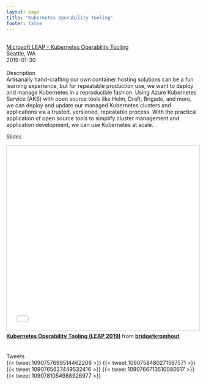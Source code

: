 ```yaml
---
layout: page
title: "Kubernetes Operability Tooling"
footer: false
---
```



<br>
<div class="views-field views-field-nothing">        <span class="field-content views-field-field-details"><a href="https://www.microsoft.com/nb-no/leap/">Microsoft LEAP - Kubernetes Operability Tooling</a><br>Seattle, WA<br><span class="date-display-start">2019-01-30</span></span></div>

<br>
Description
<br>
Artisanally hand-crafting our own container hosting solutions can be a fun learning experience, but for repeatable production use, we want to deploy and manage Kubernetes in a reproducible fashion. Using Azure Kubernetes Service (AKS) with open source tools like Helm, Draft, Brigade, and more, we can deploy and update our managed Kubernetes clusters and applications via a trusted, versioned, repeatable process. With the practical application of open source tools to simplify cluster management and application development, we can use Kubernetes at scale.
<br>

Slides
<br>
<iframe src="//www.slideshare.net/slideshow/embed_code/key/kBaoGsiVtzw5Gh" width="595" height="485" frameborder="0" marginwidth="0" marginheight="0" scrolling="no" style="border:1px solid #CCC; border-width:1px; margin-bottom:5px; max-width: 100%;" allowfullscreen> </iframe> <div style="margin-bottom:5px"> <strong> <a href="//www.slideshare.net/bridgetkromhout/kubernetes-operability-tooling-leap-2019" title="Kubernetes Operability Tooling (LEAP 2019)" target="_blank">Kubernetes Operability Tooling (LEAP 2019)</a> </strong> from <strong><a href="https://www.slideshare.net/bridgetkromhout" target="_blank">bridgetkromhout</a></strong> </div>
<br>

Tweets
<br>
{{< tweet 1090757699514462209 >}}
{{< tweet 1090758480271597571 >}}
{{< tweet 1090765627449532416 >}}
{{< tweet 1090766713510080517 >}}
{{< tweet 1090781054988926977 >}}
